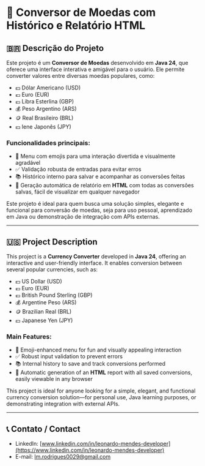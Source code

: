 # 💱 Conversor de Moedas com Histórico e Relatório HTML

## 🇧🇷 Descrição do Projeto

Este projeto é um **Conversor de Moedas** desenvolvido em **Java 24**, que oferece uma interface interativa e amigável para o usuário. Ele permite converter valores entre diversas moedas populares, como:

- 💵 Dólar Americano (USD)  
- 💶 Euro (EUR)  
- 💷 Libra Esterlina (GBP)  
- 💰 Peso Argentino (ARS)  
- 🪙 Real Brasileiro (BRL)  
- 💴 Iene Japonês (JPY)  

### Funcionalidades principais:

- 🎉 Menu com emojis para uma interação divertida e visualmente agradável  
- ✅ Validação robusta de entradas para evitar erros  
- 📚 Histórico interno para salvar e acompanhar as conversões feitas  
- 📁 Geração automática de relatório em **HTML** com todas as conversões salvas, fácil de visualizar em qualquer navegador  

Este projeto é ideal para quem busca uma solução simples, elegante e funcional para conversão de moedas, seja para uso pessoal, aprendizado em Java ou demonstração de integração com APIs externas.

---

## 🇺🇸 Project Description

This project is a **Currency Converter** developed in **Java 24**, offering an interactive and user-friendly interface. It enables conversion between several popular currencies, such as:

- 💵 US Dollar (USD)  
- 💶 Euro (EUR)  
- 💷 British Pound Sterling (GBP)  
- 💰 Argentine Peso (ARS)  
- 🪙 Brazilian Real (BRL)  
- 💴 Japanese Yen (JPY)  

### Main Features:

- 🎉 Emoji-enhanced menu for fun and visually appealing interaction  
- ✅ Robust input validation to prevent errors  
- 📚 Internal history to save and track conversions performed  
- 📁 Automatic generation of an **HTML** report with all saved conversions, easily viewable in any browser  

This project is ideal for anyone looking for a simple, elegant, and functional currency conversion solution—for personal use, Java learning purposes, or demonstrating integration with external APIs.

---

## 📞 Contato / Contact

- LinkedIn: [www.linkedin.com/in/leonardo-mendes-developer](https://www.linkedin.com/in/leonardo-mendes-developer)  
- E-mail: lm.rodrigues0029@gmail.com  

